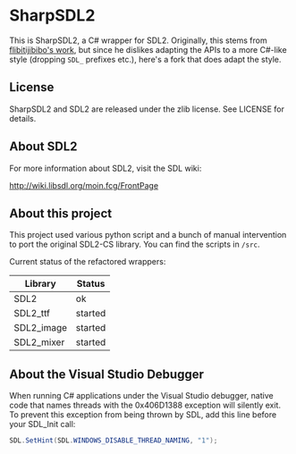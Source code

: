 SharpSDL2
=========

This is SharpSDL2, a C# wrapper for SDL2. Originally, this stems from [flibitijibibo's work](https://github.com/flibitijibibo/SDL2-CS), but since he dislikes adapting the APIs to a more C#-like style (dropping `SDL_` prefixes etc.), here's a fork that does adapt the style.

License
-------
SharpSDL2 and SDL2 are released under the zlib license. See LICENSE for details.

About SDL2
----------
For more information about SDL2, visit the SDL wiki:

http://wiki.libsdl.org/moin.fcg/FrontPage

About this project
------------------

This project used various python script and a bunch of manual intervention to port the original SDL2-CS library. You can find the scripts in `/src`. 

Current status of the refactored wrappers:

| Library    | Status    |
| ---------- | --------- |
| SDL2       | ok        |
| SDL2_ttf   | started   |
| SDL2_image | started |
| SDL2_mixer | started |

About the Visual Studio Debugger
--------------------------------

When running C# applications under the Visual Studio debugger, native code that
names threads with the 0x406D1388 exception will silently exit. To prevent this
exception from being thrown by SDL, add this line before your SDL_Init call:

```csharp
SDL.SetHint(SDL.WINDOWS_DISABLE_THREAD_NAMING, "1");
```
